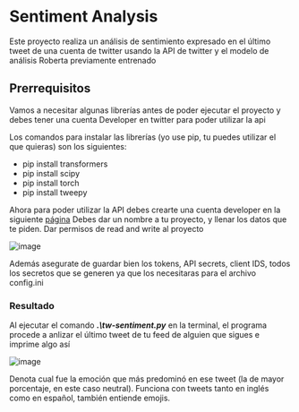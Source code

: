 # Sentiment Analysis

Este proyecto realiza un análisis de sentimiento expresado en el último tweet de una cuenta de twitter usando la API
de twitter y el modelo de análisis Roberta previamente entrenado

## Prerrequisitos

Vamos a necesitar algunas librerías antes de poder ejecutar el proyecto y debes tener una cuenta Developer en twitter para poder utilizar la api

Los comandos para instalar las librerías (yo use pip, tu puedes utilizar el que quieras) son los siguientes:

- pip install transformers
- pip install scipy
- pip install torch
- pip install tweepy

Ahora para poder utilizar la API debes crearte una cuenta developer en la siguiente [página](https://developer.twitter.com/en/docs/twitter-api)
Debes dar un nombre a tu proyecto, y llenar los datos que te piden. Dar permisos de read and write al proyecto

![image](https://user-images.githubusercontent.com/45043430/200388648-31f83b5b-da7e-4dc8-97da-f97c7edd5303.png)

Además asegurate de guardar bien los tokens, API secrets, client IDS, todos los secretos que se generen ya que los necesitaras para el archivo config.ini

### Resultado

Al ejecutar el comando ***.\tw-sentiment.py*** en la terminal, el programa procede a anlizar el último tweet  de tu feed de alguien que sigues e imprime algo así

![image](https://user-images.githubusercontent.com/45043430/200389809-0308a9fe-e338-4063-9099-093c31915914.png)

Denota cual fue la emoción que más predominó en ese tweet (la de mayor porcentaje, en este caso neutral). Funciona con tweets tanto en inglés como en español, también entiende emojis.

